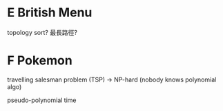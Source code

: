 # E British Menu
topology sort?
最長路徑?
# F Pokemon
travelling salesman problem (TSP) -> NP-hard (nobody knows polynomial algo)

pseudo-polynomial time
